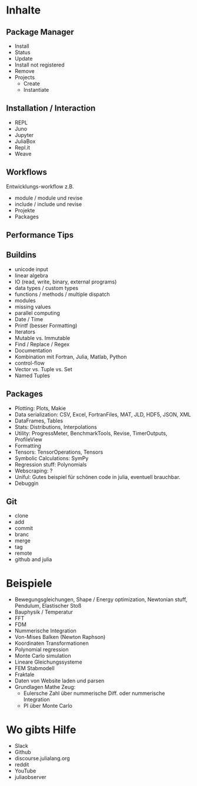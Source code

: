 # Inhalte

## Package Manager
- Install
- Status
- Update
- Install not registered
- Remove
- Projects
  - Create
  - Instantiate
    
## Installation / Interaction
- REPL
- Juno
- Jupyter
- JuliaBox
- Repl.it
- Weave

## Workflows
Entwicklungs-workflow z.B. 
- module / module und revise 
- include / include und revise
- Projekte
- Packages

## Performance Tips

## Buildins
- unicode input
- linear algebra
- IO (read, write, binary, external programs)
- data types / custom types
- functions / methods / multiple dispatch
- modules
- missing values
- parallel computing
- Date / Time
- Printf (besser Formatting)
- Iterators
- Mutable vs. Immutable
- Find / Replace / Regex
- Documentation
- Kombination mit Fortran, Julia, Matlab, Python
- control-flow
- Vector vs. Tuple vs. Set
- Named Tuples
  
## Packages
- Plotting: Plots, Makie
- Data serialization: CSV, Excel, FortranFiles, MAT, JLD, HDF5,
  JSON, XML
- DataFrames, Tables
- Stats: Distributions, Interpolations
- Utility: ProgressMeter, BenchmarkTools, Revise, TimerOutputs, ProfileView
- Formatting
- Tensors: TensorOperations, Tensors
- Symbolic Calculations: SymPy
- Regression stuff: Polynomials
- Webscraping: ?
- Uniful: Gutes beispiel für schönen code in julia, eventuell brauchbar.
- Debuggin

## Git
- clone
- add
- commit
- branc 
- merge
- tag
- remote
- github and julia

# Beispiele

- Bewegungsgleichungen, Shape / Energy optimization, Newtonian stuff,
  Pendulum, Elastischer Stoß
- Bauphysik / Temperatur
- FFT
- FDM
- Nummerische Integration
- Von-Mises Balken (Newton Raphson)
- Koordinaten Transformationen
- Polynomial regression
- Monte Carlo simulation
- Lineare Gleichungssysteme
- FEM Stabmodell
- Fraktale
- Daten von Website laden und parsen
- Grundlagen Mathe Zeug:
  - Eulersche Zahl über nummerische Diff. oder nummerische Integration
  - PI über Monte Carlo

# Wo gibts Hilfe

- Slack
- Github
- discourse.julialang.org 
- reddit
- YouTube
- juliaobserver
  
  
